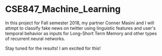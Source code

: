 # CSE847_Machine_Learning

In this project for Fall semester 2018, my partner Conner Masini and I will attmpt to classify fake news on twitter using linguistic features and user's temporal behavior as inputs for Long-Short Term Memory and other types of recurrent neural networks. 

Stay tuned for the results! I am excited for this!
